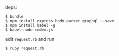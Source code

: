 deps:

```
$ bundle
$ npm install express body-parser graphql --save
$ npm install babel -g
$ babel-node index.js
```

edit `request.rb` and run

```
$ ruby request.rb
```
